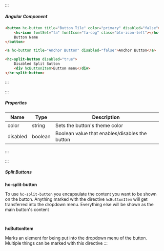 :::
##### Angular Component
``` html
<button hc-button title="Button Tile" color="primary" disabled="false">
    <hc-icon fontSet="fa" fontIcon="fa-cog" class="btn-icon-left"></hc-icon>
    Button Name
</button>

<a hc-button title="Anchor Button" disabled="false">Anchor Button</a>

<hc-split-button disabled="true">
    Disabled Split Button
    <div hcButtonItem>Button menu</div>
</hc-split-button>
```
:::

:::
##### Properties
| Name | Type | Description |
| - | - | - |
|color|string|Sets the button's theme color|
|disabled|boolean|Boolean value that enables/disables the button|
:::

:::
##### Split Buttons
**hc-split-button**

To use `hc-split-button` you encapsulate the content you want to be shown on the button. Anything marked with the directive `hcButtonItem` will get transferred into the dropdown menu. Everything else will be shown as the main button's content

&nbsp;

**hcButtonItem**

Marks an element for being put into the dropdown menu of the button. Multiple things can be marked with this directive
:::
